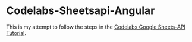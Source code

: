 # Codelabs-Sheetsapi-Angular

This is my attempt to follow the steps in the [Codelabs Google Sheets-API Tutorial]("https://codelabs.developers.google.com/codelabs/sheets-api/#0").

